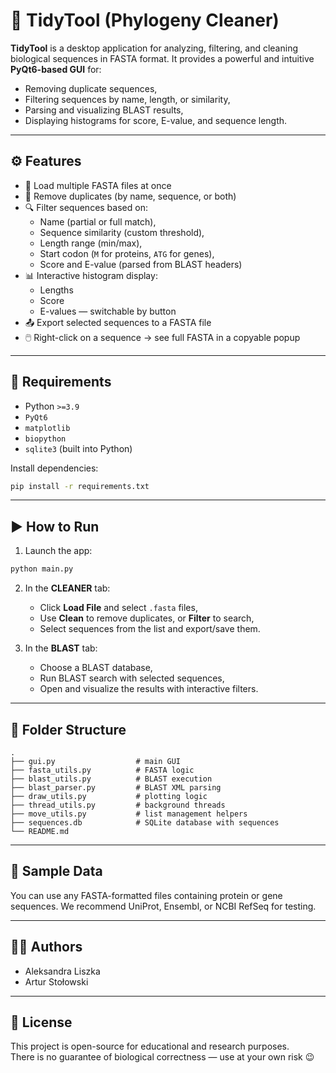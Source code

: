 # 🧬 TidyTool (Phylogeny Cleaner)

**TidyTool** is a desktop application for analyzing, filtering, and cleaning biological sequences in FASTA format. It provides a powerful and intuitive **PyQt6-based GUI** for:

- Removing duplicate sequences,
- Filtering sequences by name, length, or similarity,
- Parsing and visualizing BLAST results,
- Displaying histograms for score, E-value, and sequence length.

---

## ⚙️ Features

- 📂 Load multiple FASTA files at once
- 🧹 Remove duplicates (by name, sequence, or both)
- 🔍 Filter sequences based on:
  - Name (partial or full match),
  - Sequence similarity (custom threshold),
  - Length range (min/max),
  - Start codon (`M` for proteins, `ATG` for genes),
  - Score and E-value (parsed from BLAST headers)
- 📊 Interactive histogram display:
  - Lengths
  - Score
  - E-values — switchable by button
- 📤 Export selected sequences to a FASTA file
- 🖱️ Right-click on a sequence → see full FASTA in a copyable popup

---

## 🧱 Requirements

- Python `>=3.9`
- `PyQt6`
- `matplotlib`
- `biopython`
- `sqlite3` (built into Python)

Install dependencies:
```bash
pip install -r requirements.txt
```

---

## ▶️ How to Run

1. Launch the app:
```bash
python main.py
```

2. In the **CLEANER** tab:
   - Click **Load File** and select `.fasta` files,
   - Use **Clean** to remove duplicates, or **Filter** to search,
   - Select sequences from the list and export/save them.

3. In the **BLAST** tab:
   - Choose a BLAST database,
   - Run BLAST search with selected sequences,
   - Open and visualize the results with interactive filters.

---

## 📁 Folder Structure

```
.
├── gui.py                  # main GUI
├── fasta_utils.py          # FASTA logic
├── blast_utils.py          # BLAST execution
├── blast_parser.py         # BLAST XML parsing
├── draw_utils.py           # plotting logic
├── thread_utils.py         # background threads
├── move_utils.py           # list management helpers
├── sequences.db            # SQLite database with sequences
└── README.md
```

---

## 🧪 Sample Data

You can use any FASTA-formatted files containing protein or gene sequences.
We recommend UniProt, Ensembl, or NCBI RefSeq for testing.

---

## 👨‍🔬 Authors

- Aleksandra Liszka
- Artur Stołowski

---

## 📜 License

This project is open-source for educational and research purposes.  
There is no guarantee of biological correctness — use at your own risk 😉
